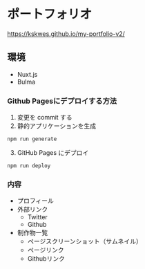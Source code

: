 # ポートフォリオ
https://kskwes.github.io/my-portfolio-v2/

## 環境
- Nuxt.js
- Bulma

### Github Pagesにデプロイする方法
1. 変更を commit する
2. 静的アプリケーションを生成 
```
npm run generate
```
3. GitHub Pages にデプロイ 
```
npm run deploy
```

### 内容
- プロフィール
- 外部リンク
  - Twitter
  - Github
- 制作物一覧
  - ページスクリーンショット（サムネイル）
  - ページリンク
  - Githubリンク